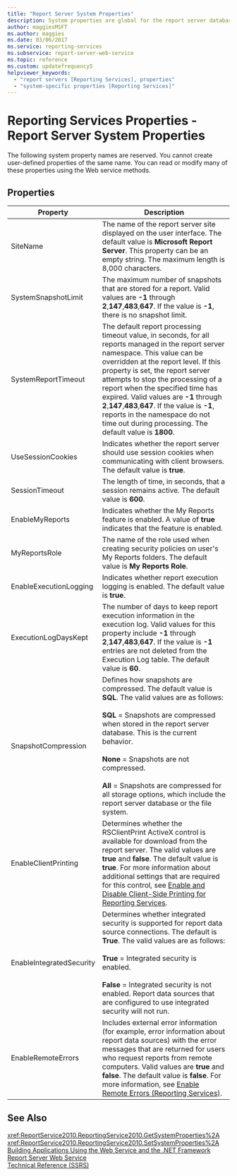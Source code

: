 ```yaml
---
title: "Report Server System Properties"
description: System properties are global for the report server database. You can read or modify many of these properties using the Web service methods.
author: maggiesMSFT
ms.author: maggies
ms.date: 03/06/2017
ms.service: reporting-services
ms.subservice: report-server-web-service
ms.topic: reference
ms.custom: updatefrequency5
helpviewer_keywords:
  - "report servers [Reporting Services], properties"
  - "system-specific properties [Reporting Services]"
---
```

# Reporting Services Properties - Report Server System Properties
  The following system property names are reserved. You cannot create user-defined properties of the same name. You can read or modify many of these properties using the Web service methods.  
  
## Properties  
  
|Property|Description|  
|--------------|-----------------|  
|SiteName|The name of the report server site displayed on the user interface. The default value is **Microsoft Report Server**. This property can be an empty string. The maximum length is 8,000 characters.|  
|SystemSnapshotLimit|The maximum number of snapshots that are stored for a report. Valid values are **-1** through **2**,**147**,**483**,**647**. If the value is **-1**, there is no snapshot limit.|  
|SystemReportTimeout|The default report processing timeout value, in seconds, for all reports managed in the report server namespace. This value can be overridden at the report level. If this property is set, the report server attempts to stop the processing of a report when the specified time has expired. Valid values are **-1** through **2**,**147**,**483**,**647**. If the value is **-1**, reports in the namespace do not time out during processing. The default value is **1800**.|  
|UseSessionCookies|Indicates whether the report server should use session cookies when communicating with client browsers. The default value is **true**.|  
|SessionTimeout|The length of time, in seconds, that a session remains active. The default value is **600**.|  
|EnableMyReports|Indicates whether the My Reports feature is enabled. A value of **true** indicates that the feature is enabled.|  
|MyReportsRole|The name of the role used when creating security policies on user's My Reports folders. The default value is **My Reports Role**.|  
|EnableExecutionLogging|Indicates whether report execution logging is enabled. The default value is **true**.|  
|ExecutionLogDaysKept|The number of days to keep report execution information in the execution log. Valid values for this property include **-1** through **2**,**147**,**483**,**647**. If the value is **-1** entries are not deleted from the Execution Log table. The default value is **60**.|  
|SnapshotCompression|Defines how snapshots are compressed. The default value is **SQL**. The valid values are as follows:<br /><br /> **SQL** = Snapshots are compressed when stored in the report server database. This is the current behavior.<br /><br /> **None** = Snapshots are not compressed.<br /><br /> **All** = Snapshots are compressed for all storage options, which include the report server database or the file system.|  
|EnableClientPrinting|Determines whether the RSClientPrint ActiveX control is available for download from the report server. The valid values are **true** and **false**. The default value is **true**. For more information about additional settings that are required for this control, see [Enable and Disable Client-Side Printing for Reporting Services](../../../reporting-services/report-server/enable-and-disable-client-side-printing-for-reporting-services.md).|  
|EnableIntegratedSecurity|Determines whether integrated security is supported for report data source connections. The default is **True**. The valid values are as follows:<br /><br /> **True** = Integrated security is enabled.<br /><br /> **False** = Integrated security is not enabled. Report data sources that are configured to use integrated security will not run.|  
|EnableRemoteErrors|Includes external error information (for example, error information about report data sources) with the error messages that are returned for users who request reports from remote computers. Valid values are **true** and **false**. The default value is **false**. For more information, see [Enable Remote Errors &#40;Reporting Services&#41;](../../../reporting-services/report-server/enable-remote-errors-reporting-services.md).|  
  
## See Also  
 <xref:ReportService2010.ReportingService2010.GetSystemProperties%2A>   
 <xref:ReportService2010.ReportingService2010.SetSystemProperties%2A>   
 [Building Applications Using the Web Service and the .NET Framework](../../../reporting-services/report-server-web-service/net-framework/building-applications-using-the-web-service-and-the-net-framework.md)   
 [Report Server Web Service](../../../reporting-services/report-server-web-service/report-server-web-service.md)   
 [Technical Reference &#40;SSRS&#41;](../../../reporting-services/technical-reference-ssrs.md)  
  
  
